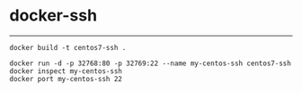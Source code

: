 docker-ssh
==========


----------


    docker build -t centos7-ssh .

    docker run -d -p 32768:80 -p 32769:22 --name my-centos-ssh centos7-ssh
    docker inspect my-centos-ssh
    docker port my-centos-ssh 22

